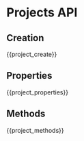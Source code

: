 # Projects API

## Creation

{{project_create}}

## Properties

{{project_properties}}

## Methods

{{project_methods}}